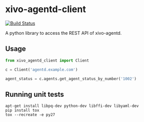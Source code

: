 # xivo-agentd-client

[![Build Status](https://jenkins.wazo.community/buildStatus/icon?job=xivo-agentd-client)](https://jenkins.wazo.community/job/xivo-agentd-client)

A python library to access the REST API of xivo-agentd.

## Usage

```python
from xivo_agentd_client import Client

c = Client('agentd.example.com')

agent_status = c.agents.get_agent_status_by_number('1002')
```


Running unit tests
------------------

```
apt-get install libpq-dev python-dev libffi-dev libyaml-dev
pip install tox
tox --recreate -e py27
```
